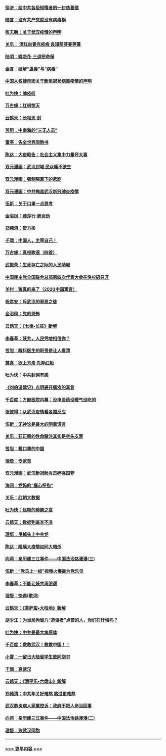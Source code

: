 #### [徐济：给中共各级知情者的一封劝善信](../pages/nsc993/n11868561.md?t=02150555) 
#### [陆言：没有共产党就没有病毒祸](../pages/nsc993/n11868232.md?t=02150555) 
#### [张志鹏：关于武汉疫情的声明](../pages/nsc993/n11867182.md?t=02150555) 
#### [关乐： 漂红向善克疫病 良知萌芽春笋蓬](../pages/nsc993/n11865710.md?t=02150555) 
#### [陆明：蝶恋花‧三退把命保](../pages/nsc993/n11865673.md?t=02150555) 
#### [金言：破解“蛊毒”与“病毒”](../pages/nsc993/n11864103.md?t=02150555) 
#### [中国人权律师团关于新型冠状病毒疫情的声明](../pages/nsc993/n11864249.md?t=02150555) 
#### [吐为快：肺疫叹](../pages/nsc993/n11864027.md?t=02150555) 
#### [万古缘：红祸惊天](../pages/nsc993/n11864079.md?t=02150555) 
#### [云鹤天：长相思‧封](../pages/nsc993/n11864006.md?t=02150555) 
#### [苦胆：中南海的“三无人员”](../pages/nsc993/n11862997.md?t=02150555) 
#### [雷亭：告全世界同胞书](../pages/nsc993/n11862572.md?t=02150555) 
#### [陈达：大疫昭告：社会主义集中力量坏大事](../pages/nsc993/n11859419.md?t=02150555) 
#### [双元漫画：武汉封城 民众痛不欲生](../pages/nsc993/n11859287.md?t=02150555) 
#### [双元漫画：强制隔离下的悲剧](../pages/nsc993/n11859244.md?t=02150555) 
#### [双元漫画：中共掩盖武汉新冠肺炎疫情](../pages/nsc993/n11858249.md?t=02150555) 
#### [伍新：关于口罩一点思考](../pages/nsc993/n11859195.md?t=02150555) 
#### [金浴凤：踏莎行‧肺炎劫](../pages/nsc993/n11858227.md?t=02150555) 
#### [郑纯清：赞方彬](../pages/nsc993/n11856803.md?t=02150555) 
#### [千瑞；中国人，主宰自己！](../pages/nsc993/n11856793.md?t=02150555) 
#### [万古缘：真相歌谣（四首）](../pages/nsc993/n11856263.md?t=02150555) 
#### [武振荣：生死存亡之际的人民呐喊](../pages/nsc993/n11856256.md?t=02150555) 
#### [中国民主党全国联合总部第四次代表大会在洛杉矶召开](../pages/nsc993/n11856344.md?t=02150555) 
#### [羊村：狼真的来了（2020中国寓言）](../pages/nsc993/n11856229.md?t=02150555) 
#### [祝君安：斥武汉的邪恶之徒](../pages/nsc993/n11855861.md?t=02150555) 
#### [金浴凤：党的恐怖](../pages/nsc993/n11855849.md?t=02150555) 
#### [云鹤天：《七律▪长征》新解](../pages/nsc993/n11855479.md?t=02150555) 
#### [李春草：妖共，人民凭啥相信你？](../pages/nsc993/n11855196.md?t=02150555) 
#### [苦胆：眼科医生的职责是让人看清](../pages/nsc993/n11853840.md?t=02150555) 
#### [慧真：欲上方舟 先弃红船](../pages/nsc993/n11853483.md?t=02150555) 
#### [吐为快：中共封网有感](../pages/nsc993/n11852575.md?t=02150555) 
#### [《刘伯温碑记》点明避开瘟疫的真言](../pages/nsc993/n11852128.md?t=02150555) 
#### [千百度：方舱医院内幕：没电没药没暖气没吃的](../pages/nsc993/n11850211.md?t=02150555) 
#### [张彼得：从武汉疫情看各国反应](../pages/nsc993/n11850102.md?t=02150555) 
#### [伍新：无神论是最大的阴毒谎言](../pages/nsc993/n11846129.md?t=02150555) 
#### [关乐：石正丽的性命赌注其实是空头支票](../pages/nsc993/n11846109.md?t=02150555) 
#### [苦胆：戴口罩的中国](../pages/nsc993/n11845576.md?t=02150555) 
#### [理悟：专家苦](../pages/nsc993/n11845564.md?t=02150555) 
#### [双元漫画：武汉新冠肺炎击碎强国梦](../pages/nsc993/n11843320.md?t=02150555) 
#### [海网：党妈的“瘟心怀抱”](../pages/nsc993/n11840740.md?t=02150555) 
#### [关乐：红朝大数据](../pages/nsc993/n11840675.md?t=02150555) 
#### [吐为快：赵粉的肺腑之哀](../pages/nsc993/n11840618.md?t=02150555) 
#### [云鹤天：数据到底准不准](../pages/nsc993/n11840325.md?t=02150555) 
#### [理悟：甩掉头上中共党](../pages/nsc993/n11838826.md?t=02150555) 
#### [陈达：隐瞒大疫情如同大暗杀](../pages/nsc993/n11838771.md?t=02150555) 
#### [向莉：亲历建三江事件——中国法治路漫漫(三)](../pages/nsc993/n11831825.md?t=02150555) 
#### [伍新：“党员上一线”视频火爆最为党乐见](../pages/nsc993/n11838200.md?t=02150555) 
#### [李春草：不能让妖共再逍遥](../pages/nsc993/n11838102.md?t=02150555) 
#### [理悟：快逃(歌词)](../pages/nsc993/n11838083.md?t=02150555) 
#### [云鹤天：《菩萨蛮▪大柏地》新解](../pages/nsc993/n11838059.md?t=02150555) 
#### [胡少江：为当局拘留八“造谣者”点赞的人，你们在忏悔吗？](../pages/nsc993/n11836801.md?t=02150555) 
#### [吐为快：中共是最大病原体](../pages/nsc993/n11836748.md?t=02150555) 
#### [千百度：救救武汉！救救中国！！](../pages/nsc993/n11836145.md?t=02150555) 
#### [小雪：一留日大陆留学生致同胞书](../pages/nsc993/n11834624.md?t=02150555) 
#### [千瑞：哀武汉](../pages/nsc993/n11833647.md?t=02150555) 
#### [云鹤天：《清平乐▪六盘山》新解](../pages/nsc993/n11833611.md?t=02150555) 
#### [郑纯清：中共年关好难熬 熬过更难熬](../pages/nsc993/n11833489.md?t=02150555) 
#### [武汉肺炎病人家属控诉：政府不把人命当回事](../pages/nsc993/n11833205.md?t=02150555) 
#### [向莉：亲历建三江事件——中国法治路漫漫(二)](../pages/nsc993/n11829102.md?t=02150555) 
#### [理悟：致武汉同胞](../pages/nsc993/n11831522.md?t=02150555) 

----
#### [ >>> 更早内容 <<< ](../indexes/nsc993-earlier.md)
